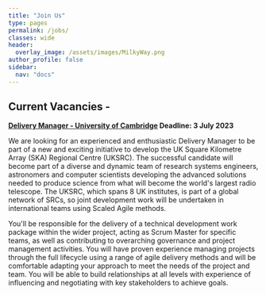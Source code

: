 ```yaml
---
title: "Join Us"
type: pages
permalink: /jobs/
classes: wide
header:
  overlay_image: /assets/images/MilkyWay.png
author_profile: false
sidebar: 
  nav: "docs"
---
```

## Current Vacancies - 
**[Delivery Manager - University of Cambridge](https://www.jobs.cam.ac.uk/job/41505/) Deadline: 3 July 2023**

We are looking for an experienced and enthusiastic Delivery Manager to be part of a new and exciting initiative to develop the UK Square Kilometre Array (SKA) Regional Centre (UKSRC). The successful candidate will become part of a diverse and dynamic team of research systems engineers, astronomers and computer scientists developing the advanced solutions needed to produce science from what will become the world's largest radio telescope. The UKSRC, which spans 8 UK institutes, is part of a global network of SRCs, so joint development work will be undertaken in international teams using Scaled Agile methods.  

You'll be responsible for the delivery of a technical development work package within the wider project, acting as Scrum Master for specific teams, as well as contributing to overarching governance and project management activities. You will have proven experience managing projects through the full lifecycle using a range of agile delivery methods and will be comfortable adapting your approach to meet the needs of the project and team. You will be able to build relationships at all levels with experience of influencing and negotiating with key stakeholders to achieve goals.
